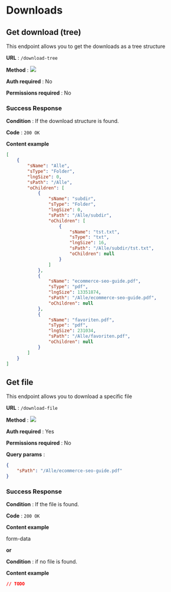 # Downloads

## Get download (tree)

This endpoint allows you to get the downloads as a tree structure

**URL** : `/download-tree`

**Method** : <img src="https://img.shields.io/badge/GET%20-%23323330.svg?&style=flat&color=green"/>

**Auth required** : No

**Permissions required** : No

### Success Response

**Condition** : If the download structure is found.

**Code** : `200 OK`

**Content example**

```json
[
    {
        "sName": "Alle",
        "sType": "Folder",
        "lngSize": 0,
        "sPath": "/Alle",
        "oChildren": [
            {
                "sName": "subdir",
                "sType": "Folder",
                "lngSize": 0,
                "sPath": "/Alle/subdir",
                "oChildren": [
                    {
                        "sName": "tst.txt",
                        "sType": "txt",
                        "lngSize": 16,
                        "sPath": "/Alle/subdir/tst.txt",
                        "oChildren": null
                    }
                ]
            },
            {
                "sName": "ecommerce-seo-guide.pdf",
                "sType": "pdf",
                "lngSize": 13351874,
                "sPath": "/Alle/ecommerce-seo-guide.pdf",
                "oChildren": null
            },
            {
                "sName": "favoriten.pdf",
                "sType": "pdf",
                "lngSize": 231034,
                "sPath": "/Alle/favoriten.pdf",
                "oChildren": null
            }
        ]
    }
]
```

## Get file

This endpoint allows you to download a specific file

**URL** : `/download-file`

**Method** : <img src="https://img.shields.io/badge/GET%20-%23323330.svg?&style=flat&color=green"/>

**Auth required** : Yes

**Permissions required** : No

**Query params** :

```json
{
    "sPath": "/Alle/ecommerce-seo-guide.pdf"
}
```

### Success Response

**Condition** : If the file is found.

**Code** : `200 OK`

**Content example**

form-data

**or**

**Condition** : if no file is found.

**Content example**

```json
// TODO
```